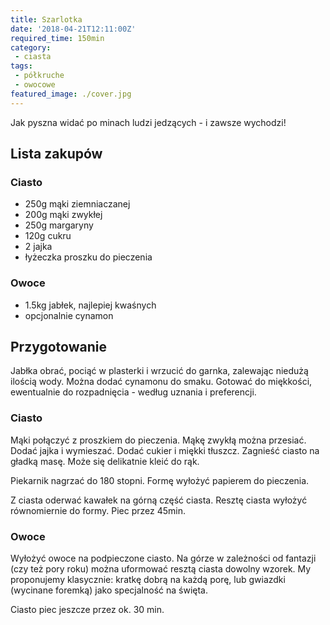 ```yaml
---
title: Szarlotka
date: '2018-04-21T12:11:00Z'
required_time: 150min
category:
 - ciasta
tags:
 - półkruche
 - owocowe
featured_image: ./cover.jpg
---
```


Jak pyszna widać po minach ludzi jedzących - i zawsze wychodzi!

<!---- splitter ---->

## Lista zakupów

### Ciasto
- 250g mąki ziemniaczanej
- 200g mąki zwykłej
- 250g margaryny
- 120g cukru
- 2 jajka
- łyżeczka proszku do pieczenia

### Owoce
- 1.5kg jabłek, najlepiej kwaśnych
- opcjonalnie cynamon

<!---- splitter ---->

## Przygotowanie

Jabłka obrać, pociąć w plasterki i wrzucić do garnka, zalewając niedużą ilością wody. Można dodać cynamonu do smaku.
Gotować do miękkości, ewentualnie do rozpadnięcia - według uznania i preferencji.

### Ciasto

Mąki połączyć z proszkiem do pieczenia. Mąkę zwykłą można przesiać. Dodać jajka i wymieszać.
Dodać cukier i miękki tłuszcz. Zagnieść ciasto na gładką masę. Może się delikatnie kleić do rąk.

Piekarnik nagrzać do 180 stopni.
Formę wyłożyć papierem do pieczenia.

Z ciasta oderwać kawałek na górną część ciasta. Resztę ciasta wyłożyć równomiernie do formy.
Piec przez 45min.

### Owoce

Wyłożyć owoce na podpieczone ciasto.
Na górze w zależności od fantazji (czy też pory roku) można uformować resztą ciasta dowolny wzorek.
My proponujemy klasycznie: kratkę dobrą na każdą porę, lub gwiazdki (wycinane foremką) jako specjalność na święta.

Ciasto piec jeszcze przez ok. 30 min.
